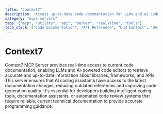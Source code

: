 ```yaml
---
title: "Context7"
description: "Access up-to-date code documentation for LLMs and AI code editors."
category: "mcps-servers"
tags: ["mcp", "utility", "api", "server", "real-time", "tools"]
tech_stack: ["Code Documentation", "API Reference", "LLM Context", "Developer Tools"]
---
```


# Context7

Context7 MCP Server provides real-time access to current code documentation, enabling LLMs and AI-powered code editors to retrieve accurate and up-to-date information about libraries, frameworks, and APIs. This server ensures that AI coding assistants have access to the latest documentation changes, reducing outdated references and improving code generation quality. It's essential for developers building intelligent coding tools, documentation assistants, or automated code review systems that require reliable, current technical documentation to provide accurate programming guidance.
